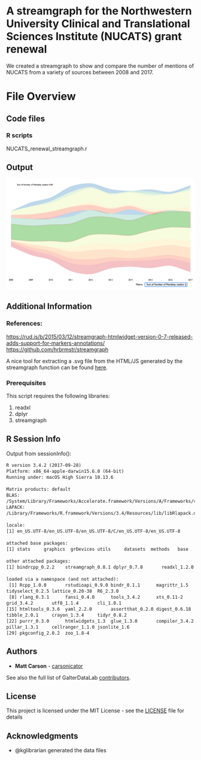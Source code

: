 # A streamgraph for the Northwestern University Clinical and Translational Sciences Institute (NUCATS) grant renewal

We created a streamgraph to show and compare the number of mentions of NUCATS from a variety of sources between 2008 and 2017.

# File Overview

## Code files

### R scripts

NUCATS_renewal_streamgraph.r

## Output

![NUCATS Streamgraph](https://github.com/carsonicator/GalterDataLab/blob/master/NUCATS_renewal_streamgraph/Images/streamgraph_output_example.png "Example use of the interactive HTML output of this script")

## Additional Information

### References:
https://rud.is/b/2015/03/12/streamgraph-htmlwidget-version-0-7-released-adds-support-for-markers-annotations/
https://github.com/hrbrmstr/streamgraph

A nice tool for extracting a .svg file from the HTML/JS generated by the streamgraph function can be found [here](https://nytimes.github.io/svg-crowbar/).

### Prerequisites

This script requires the following libraries:

1. readxl
2. dplyr
3. streamgraph

## R Session Info
Output from sessionInfo():

    R version 3.4.2 (2017-09-28)
    Platform: x86_64-apple-darwin15.6.0 (64-bit)
    Running under: macOS High Sierra 10.13.6

    Matrix products: default
    BLAS: /System/Library/Frameworks/Accelerate.framework/Versions/A/Frameworks/vecLib.framework/Versions/A/libBLAS.dylib
    LAPACK: /Library/Frameworks/R.framework/Versions/3.4/Resources/lib/libRlapack.dylib

    locale:
    [1] en_US.UTF-8/en_US.UTF-8/en_US.UTF-8/C/en_US.UTF-8/en_US.UTF-8

    attached base packages:
    [1] stats     graphics  grDevices utils     datasets  methods   base     

    other attached packages:
    [1] bindrcpp_0.2.2    streamgraph_0.8.1 dplyr_0.7.8       readxl_1.2.0     

    loaded via a namespace (and not attached):
     [1] Rcpp_1.0.0       rstudioapi_0.9.0 bindr_0.1.1      magrittr_1.5     tidyselect_0.2.5 lattice_0.20-38  R6_2.3.0        
     [8] rlang_0.3.1      fansi_0.4.0      tools_3.4.2      xts_0.11-2       grid_3.4.2       utf8_1.1.4       cli_1.0.1       
    [15] htmltools_0.3.6  yaml_2.2.0       assertthat_0.2.0 digest_0.6.18    tibble_2.0.1     crayon_1.3.4     tidyr_0.8.2     
    [22] purrr_0.3.0      htmlwidgets_1.3  glue_1.3.0       compiler_3.4.2   pillar_1.3.1     cellranger_1.1.0 jsonlite_1.6    
    [29] pkgconfig_2.0.2  zoo_1.8-4

## Authors

* **Matt Carson** - [carsonicator](https://github.com/carsonicator)

See also the full list of GalterDataLab [contributors](https://github.com/carsonicator/GalterDataLab/graphs/contributors).

## License

This project is licensed under the MIT License - see the [LICENSE](https://github.com/carsonicator/GalterDataLab/blob/master/NUCATS_renewal_streamgraph/LICENSE) file for details

## Acknowledgments

* @kglibrarian generated the data files
